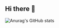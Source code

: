## Hi there 👋
![Anurag's GitHub stats](https://github-readme-stats.vercel.app/api?username=HeinousAgenda38\&theme=aura_dark\&show_icons=true\&show=reviews,discussions_started,discussions_answered,prs_merged,prs_merged_percentage)

<!--
**HeinousAgenda38/HeinousAgenda38** is a ✨ _special_ ✨ repository because its `README.md` (this file) appears on your GitHub profile.

Here are some ideas to get you started:

- 🔭 I’m currently working on ...
- 🌱 I’m currently learning ...
- 👯 I’m looking to collaborate on ...
- 🤔 I’m looking for help with ...
- 💬 Ask me about ...
- 📫 How to reach me: ...
- 😄 Pronouns: ...
- ⚡ Fun fact: ...
-->
